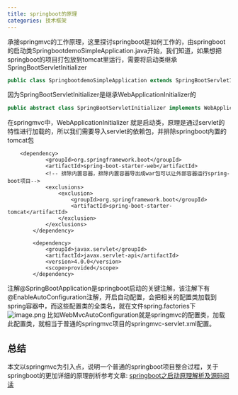 ```yaml
---
title: springboot的原理
categories: 技术框架
---
```

承接springmvc的工作原理，这里探讨springboot是如何工作的，由springboot的启动类SpringbootdemoSimpleApplication.java开始，我们知道，如果想把springboot的项目打包放到tomcat里运行，需要将启动类继承SpringBootServletInitializer
```java
public class SpringbootdemoSimpleApplication extends SpringBootServletInitializer{
```
因为SpringBootServletInitializer是继承WebApplicationInitializer的
```java
public abstract class SpringBootServletInitializer implements WebApplicationInitializer {
```
在springmvc中，WebApplicationInitializer 就是启动类，原理是通过servlet的特性进行加载的，所以我们需要导入servlet的依赖包，并排除springboot内置的tomcat包
```pom
	<dependency>
			<groupId>org.springframework.boot</groupId>
			<artifactId>spring-boot-starter-web</artifactId>
			<!-- 排除内置容器，排除内置容器导出成war包可以让外部容器运行spring-boot项目-->
			<exclusions>
				<exclusion>
					<groupId>org.springframework.boot</groupId>
					<artifactId>spring-boot-starter-tomcat</artifactId>
				</exclusion>
			</exclusions>
		</dependency>

		<dependency>
			<groupId>javax.servlet</groupId>
			<artifactId>javax.servlet-api</artifactId>
			<version>4.0.0</version>
			<scope>provided</scope>
		</dependency>
```
注解@SpringBootApplication是springboot启动的关键注解，该注解下有@EnableAutoConfiguration注解，开启自动配置，会把相关的配置类加载到spring容器中，而这些配置类的全类名，就在文件spring.factories下
![image.png](http://118.25.96.88/images/Framework-SpringbootPrinciple-1.png)
比如WebMvcAutoConfiguration就是springmvc的配置类，加载此配置类，就相当于普通的springmvc项目的springmvc-servlet.xml配置。

## 总结
本文以springmvc为引入点，说明一个普通的springboot项目整合过程，关于springboot的更加详细的原理剖析参考文章: [springboot之启动原理解析及源码阅读](https://www.cnblogs.com/shamo89/p/8184960.html)
